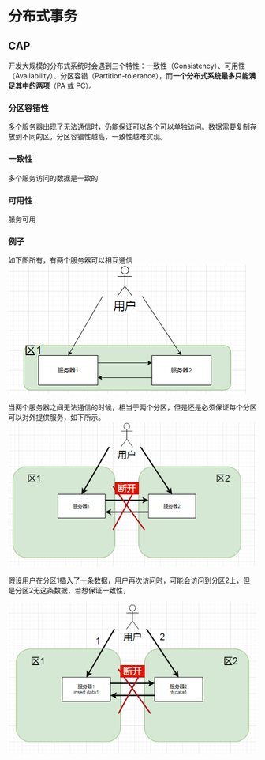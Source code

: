 # 分布式事务

## CAP
开发大规模的分布式系统时会遇到三个特性：一致性（Consistency）、可用性（Availability）、分区容错（Partition-tolerance），而**一个分布式系统最多只能满足其中的两项**（PA 或 PC）。

### 分区容错性
多个服务器出现了无法通信时，仍能保证可以各个可以单独访问。数据需要复制存放到不同的区，分区容错性越高，一致性越难实现。

### 一致性
多个服务访问的数据是一致的

### 可用性
服务可用

### 例子
如下图所有，有两个服务器可以相互通信
![title](https://raw.githubusercontent.com/pallcard/noteImg/master/noteImg/2020/04/07/1586246610609-1586246610614.png)

当两个服务器之间无法通信的时候，相当于两个分区，但是还是必须保证每个分区可以对外提供服务，如下所示。
![title](https://raw.githubusercontent.com/pallcard/noteImg/master/noteImg/2020/04/07/1586247056565-1586247056567.png)

假设用户在分区1插入了一条数据，用户再次访问时，可能会访问到分区2上，但是分区2无这条数据，若想保证一致性，

![title](https://raw.githubusercontent.com/pallcard/noteImg/master/noteImg/2020/04/07/1586247514329-1586247514331.png)

